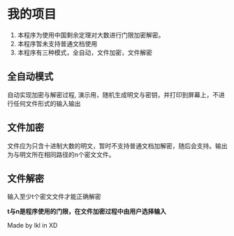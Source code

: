 # 我的项目
1. 本程序为使用中国剩余定理对大数进行门限加密解密。
2. 本程序暂未支持普通文档使用
3. 本程序有三种模式，全自动，文件加密，文件解密
## 全自动模式
自动实现加密与解密过程, 演示用，随机生成明文与密钥，并打印到屏幕上，不进行任何文件形式的输入输出
## 文件加密
文件应为只含十进制大数的明文，暂时不支持普通文档加解密，随后会支持。输出为与明文所在相同路径的n个密文文件。
## 文件解密
输入至少t个密文文件才能正确解密

**t与n是程序使用的门限，在文件加密过程中由用户选择输入**

Made by lkl in XD
